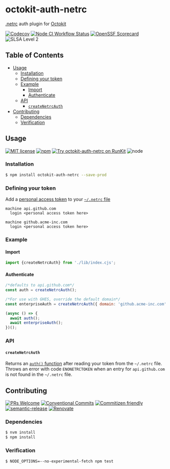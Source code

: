 # octokit-auth-netrc

[.netrc](https://ec.haxx.se/usingcurl/usingcurl-netrc) auth plugin for
[Octokit](https://github.com/octokit/core.js)

<!--status-badges start -->

[![Codecov][coverage-badge]][coverage-link]
[![Node CI Workflow Status][github-actions-ci-badge]][github-actions-ci-link]
[![OpenSSF Scorecard][ossfScorecard-badge]][ossfScorecard-link]
![SLSA Level 2][slsa-badge]

<!--status-badges end -->

## Table of Contents

* [Usage](#usage)
  * [Installation](#installation)
  * [Defining your token](#defining-your-token)
  * [Example](#example)
    * [Import](#import)
    * [Authenticate](#authenticate)
  * [API](#api)
    * [`createNetrcAuth`](#createnetrcauth)
* [Contributing](#contributing)
  * [Dependencies](#dependencies)
  * [Verification](#verification)

## Usage

<!--consumer-badges start -->

[![MIT license][license-badge]][license-link]
[![npm][npm-badge]][npm-link]
[![Try octokit-auth-netrc on RunKit][runkit-badge]][runkit-link]
![node][node-badge]

<!--consumer-badges end -->

### Installation

```sh
$ npm install octokit-auth-netrc --save-prod
```

### Defining your token

Add a [personal access token](https://help.github.com/en/articles/creating-a-personal-access-token-for-the-command-line)
to your [`~/.netrc` file](https://ec.haxx.se/usingcurl-netrc.html)

```
machine api.github.com
  login <personal access token here>

machine github.acme-inc.com
  login <personal access token here>
```

### Example

#### Import

```javascript
import {createNetrcAuth} from './lib/index.cjs';
```

#### Authenticate

```javascript
/*defaults to api.github.com*/
const auth = createNetrcAuth();

/*For use with GHES, override the default domain*/
const enterpriseAuth = createNetrcAuth({ domain: 'github.acme-inc.com' });

(async () => {
  await auth();
  await enterpriseAuth();
})();
```

### API

#### `createNetrcAuth`

Returns an [`auth()` function](https://github.com/octokit/auth-token.js#auth)
after reading your token from the `~/.netrc` file. Throws an error with code
`ENONETRCTOKEN` when an entry for `api.github.com` is not found in the
`~/.netrc` file.

## Contributing

<!--contribution-badges start -->

[![PRs Welcome][PRs-badge]][PRs-link]
[![Conventional Commits][commit-convention-badge]][commit-convention-link]
[![Commitizen friendly][commitizen-badge]][commitizen-link]
[![semantic-release][semantic-release-badge]][semantic-release-link]
[![Renovate][renovate-badge]][renovate-link]

<!--contribution-badges end -->

### Dependencies

```sh
$ nvm install
$ npm install
```

### Verification

```sh
$ NODE_OPTIONS=--no-experimental-fetch npm test
```

[PRs-link]: http://makeapullrequest.com

[PRs-badge]: https://img.shields.io/badge/PRs-welcome-brightgreen.svg

[commit-convention-link]: https://conventionalcommits.org

[commit-convention-badge]: https://img.shields.io/badge/Conventional%20Commits-1.0.0-yellow.svg

[commitizen-link]: http://commitizen.github.io/cz-cli/

[commitizen-badge]: https://img.shields.io/badge/commitizen-friendly-brightgreen.svg

[semantic-release-link]: https://github.com/semantic-release/semantic-release

[semantic-release-badge]: https://img.shields.io/badge/semantic--release-angular-e10079?logo=semantic-release

[renovate-link]: https://renovatebot.com

[renovate-badge]: https://img.shields.io/badge/renovate-enabled-brightgreen.svg?logo=renovatebot

[coverage-link]: https://codecov.io/github/travi/octokit-auth-netrc

[coverage-badge]: https://img.shields.io/codecov/c/github/travi/octokit-auth-netrc?logo=codecov

[license-link]: LICENSE

[license-badge]: https://img.shields.io/github/license/travi/octokit-auth-netrc.svg

[npm-link]: https://www.npmjs.com/package/octokit-auth-netrc

[npm-badge]: https://img.shields.io/npm/v/octokit-auth-netrc?logo=npm

[runkit-link]: https://npm.runkit.com/octokit-auth-netrc

[runkit-badge]: https://badge.runkitcdn.com/octokit-auth-netrc.svg

[github-actions-ci-link]: https://github.com/travi/octokit-auth-netrc/actions?query=workflow%3A%22Node.js+CI%22+branch%3Amaster

[github-actions-ci-badge]: https://github.com/travi/octokit-auth-netrc/workflows/Node.js%20CI/badge.svg

[node-badge]: https://img.shields.io/node/v/octokit-auth-netrc?logo=node.js

[ossfScorecard-link]: https://securityscorecards.dev/viewer/?uri=github.com/travi/octokit-auth-netrc

[ossfScorecard-badge]: https://api.securityscorecards.dev/projects/github.com/travi/octokit-auth-netrc/badge

[slsa-badge]: https://slsa.dev/images/gh-badge-level2.svg
